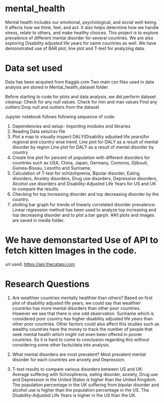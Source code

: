 # mental_health
Mental health includes our emotional, psychological, and social well-being. It affects how we think, feel, and act. It also helps determine how we handle stress, relate to others, and make healthy choices. This project is to explore prevalence of different mental disorder for several countries. 
We are also exploring Disability adjusted life years for same countries as well. We have demonstrated use of BAR plot, line plot and T-test for analyzing data. 

# Data set used
Data has been acquired from Kaggle.com
Two main csv files used in data analysis are stored in Mental_health_dataset folder.


Before starting to code for plots and data analysis,  we did perform dataset cleanup:
Check for any null values. 
Check for min and max values
Find any outliers
Drop null and outliers from the dataset


Jupyter notebook follows following sequence of code:
1. Dependencies and setup- Importing modules and libraries
2. Reading Data sets/csv file
3. Plot a map to visually inspect DALY(Disability adjusted life years)for regional and country wise trend.
  Line plot for DALY as a result of mental disorder by region
  Line plot for DALY as a result of mental disorder by country
4. Create line plot for percent of population with different disorders for countries such as USA, China, Japan, Germany, Comoros, Djibouti, Guinea-Bissau, Lesotho and Suriname, 
5. Calculation of T-test for schizohprenia, Bipolar disorder, Eating disorders, Anxiety disorders, Drug use disorders, Depressive disorders, Alcohol use disorders and Disability-Adjusted Life Years for US and UK to compare the results.
6.  Checking for top increasing disorder and top decreasing disorder by the country.
7.  plotting bar graph for trends of linearly correlated disorder prevalence. Linear regression method has been used to analyze top increasing and top decreasing disorder and to plot a bar garph.
#All plots and images are saved in media folder.

  
# We have demonstarted Use of API to fetch kitten Images in the code.
url used: https://api.thecatapi.com

# Research Questions

1. Are wealthier countries mentally healthier than others?
Based on first plot of disability adjusted life years, we could say that wealthier countries has more mental disorders than other poor countries. However we see that there is one odd observation. Suriname which is considered poor country has higher disability adjusted life years than other poor countries. Other factors could also affect this studies such as wealthy countries have the money to track the number of people that seek mental health which might not even been offered in poorer countries.
So it is hard to come to conclusion regarding this without considering some other facts/data into analysis.

2. What mental disorders are most prevalent?
Most prevalent mental disorder for each countries are anxiety and Depression. 

3. T-test results to compare various disorders between US and UK:
Average suffering with Schzophrenia, eating disorder, anxiety, Drug use and Depression in the United States is higher than the United Kingdom.
The population percentage in the UK suffering from bipolar disorder and alcohol use is higher than the population percentage in the US.
The Disability-Adjusted Life Years is higher in the US than the UK.


